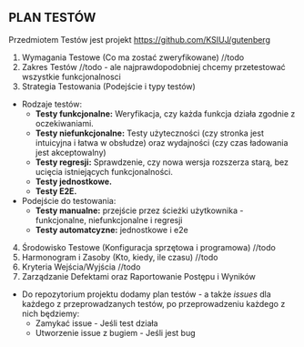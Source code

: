 ## PLAN TESTÓW
Przedmiotem Testów jest projekt https://github.com/KSIUJ/gutenberg 

1) Wymagania Testowe (Co ma zostać zweryfikowane)
//todo
2) Zakres Testów 
//todo - ale najprawdopodobniej chcemy przetestować wszystkie funkcjonalnosci
3) Strategia Testowania (Podejście i typy testów)
- Rodzaje testów:
  - **Testy funkcjonalne:** Weryfikacja, czy każda funkcja działa zgodnie z oczekiwaniami.
  - **Testy niefunkcjonalne:** Testy użyteczności (czy stronka jest intuicyjna i łatwa w obsłudze) oraz wydajności (czy czas ładowania jest akceptowalny)
  - **Testy regresji:** Sprawdzenie, czy nowa wersja rozszerza starą, bez ucięcia istniejących funkcjonalności.
  - **Testy jednostkowe.**
  - **Testy E2E.**
- Podejście do testowania: 
  - **Testy manualne:** przejście przez ścieżki użytkownika - funkcjonalne, niefunkcjonalne i regresji
  - **Testy automatcyzne:** jednostkowe i e2e
4) Środowisko Testowe (Konfiguracja sprzętowa i programowa)
//todo
5) Harmonogram i Zasoby (Kto, kiedy, ile czasu)
//todo
6) Kryteria Wejścia/Wyjścia
//todo
7) Zarządzanie Defektami oraz Raportowanie Postępu i Wyników
- Do repozytorium projektu dodamy plan testów - a także *issues* dla każdego z przeprowadzanych testów, po przeprowadzeniu każdego z nich będziemy:
  - Zamykać issue - Jeśli test działa
  - Utworzenie issue z bugiem - Jeśli jest bug
